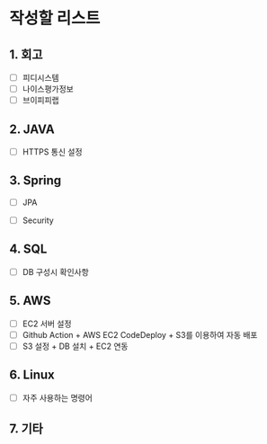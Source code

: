 # 작성할 리스트
## 1. 회고
- [ ] 피디시스템
- [ ] 나이스평가정보
- [ ] 브이피피랩

## 2. JAVA
- [ ] HTTPS 통신 설정

## 3. Spring
- [ ] JPA
- [ ] Security


## 4. SQL
- [ ] DB 구성시 확인사항


## 5. AWS
- [ ] EC2 서버 설정
- [ ] Github Action + AWS EC2 CodeDeploy + S3를 이용하여 자동 배포
- [ ] S3 설정 + DB 설치 + EC2 연동

## 6. Linux
- [ ] 자주 사용하는 명령어


## 7. 기타



